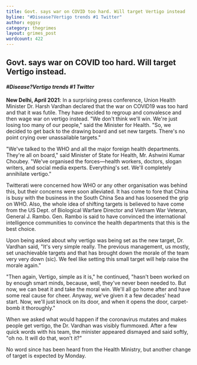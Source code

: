 ```yaml
---
title: Govt. says war on COVID too hard. Will target Vertigo instead
byline: "#Disease?Vertigo trends #1 Twitter"
author: eggsy
category: thegrimes
layout: grimes_post
wordcount: 422
---
```

## Govt. says war on COVID too hard. Will target Vertigo instead.

#### *#Disease?Vertigo trends #1 Twitter*

**New Delhi, April 2021**: In a surprising press conference, Union Health Minister Dr. Harsh Vardhan declared that the war on COVID19 was too hard and that it was futile. They have decided to regroup and convalesce and then wage war on vertigo instead. "We don't think we'll win. We're just losing too many of our people," said the Minister for Health. "So, we decided to get back to the drawing board and set new targets. There's no point crying over unassailable targets."

"We've talked to the WHO and all the major foreign health departments. They're all on board," said Minister of State for Health, Mr. Ashwini Kumar Choubey. "We've organised the forces—health workers, doctors, slogan writers, and social media experts. Everything's set. We'll completely annihilate vertigo."

Twitterati were concerned how WHO or any other organisation was behind this, but their concerns were soon alleviated. It has come to fore that China is busy with the business in the South China Sea and has loosened the grip on WHO. Also, the whole idea of shifting targets is believed to have come from the US Dept. of Biological Warfare Director and Vietnam War Veteran, General J. Rambo. Gen. Rambo is said to have convinced the international intelligence communities to convince the health departments that this is the best choice.

Upon being asked about why vertigo was being set as the new target, Dr. Vardhan said, "It's very simple really. The previous management, us mostly, set unachievable targets and that has brought down the morale of the team very very down (sic). We feel like setting this small target will help raise the morale again." 

"Then again, Vertigo, simple as it is," he continued, "hasn't been worked on by enough smart minds, because, well, they've never been needed to. But now, we can beat it and take the moral win. We'll all go home after and have some real cause for cheer. Anyway, we've given it a few decades' head start. Now, we'll just knock on its door, and when it opens the door, carpet-bomb it thoroughly."

When we asked what would happen if the coronavirus mutates and makes people get vertigo, the Dr. Vardhan was visibly flummoxed. After a few quick words with his team, the minister appeared dismayed and said softly, "oh no. It will do that, won't it?"

No word since has been heard from the Health Ministry, but another change of target is expected by Monday.